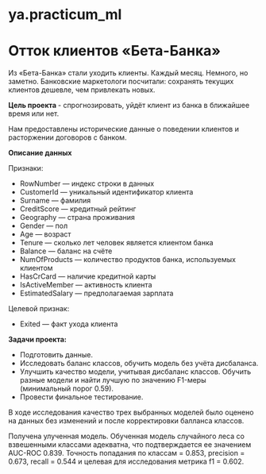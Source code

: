 # ya.practicum_ml

# Отток клиентов «Бета-Банка»

Из «Бета-Банка» стали уходить клиенты. Каждый месяц. Немного, но заметно. Банковские маркетологи посчитали: сохранять текущих клиентов дешевле, чем привлекать новых.

<b> Цель проекта </b> - спрогнозировать, уйдёт клиент из банка в ближайшее время или нет. 

Нам предоставлены исторические данные о поведении клиентов и расторжении договоров с банком. 

<b> Описание данных </b>

Признаки:

- RowNumber — индекс строки в данных
- CustomerId — уникальный идентификатор клиента
- Surname — фамилия
- CreditScore — кредитный рейтинг
- Geography — страна проживания
- Gender — пол
- Age — возраст
- Tenure — сколько лет человек является клиентом банка
- Balance — баланс на счёте
- NumOfProducts — количество продуктов банка, используемых клиентом
- HasCrCard — наличие кредитной карты
- IsActiveMember — активность клиента
- EstimatedSalary — предполагаемая зарплата

Целевой признак:
- Exited — факт ухода клиента

<b>Задачи проекта:</b>
- Подготовить данные.
- Исследовать баланс классов, обучить модель без учёта дисбаланса. 
- Улучшить качество модели, учитывая дисбаланс классов. Обучить разные модели и найти лучшую по значению F1-меры (минимальный порог 0.59). 
- Провести финальное тестирование.

В ходе исследования качество трех выбранных моделей было оценено на данных без изменений и после корректировки балланса классов. 

Получена улученная модель. Обученная модель случайного леса со взвешенными классами адекватна, что подтверждается ее значением AUC-ROC 0.839. Точность попадания по классам = 0.853, precision = 0.673, recall = 0.544 и целевая для исследования метрика f1 = 0.602. 

